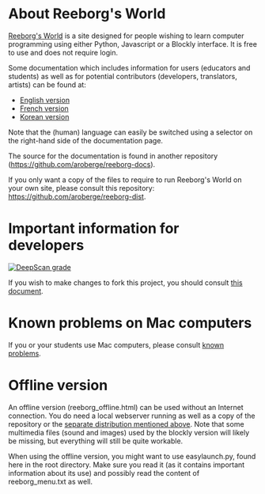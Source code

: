 About Reeborg's World
============================================

[Reeborg's World](http://reeborg.ca/reeborg.html) is a site designed for 
people wishing to learn computer programming using either Python, Javascript or a Blockly
interface.  It is free to use and does not require login. 

Some documentation which includes information for users (educators and students) 
as well as for potential contributors (developers, translators, artists) can be found at:

* [English version](http://reeborg.ca/docs/en/)
* [French version](http://reeborg.ca/docs/fr/)
* [Korean version](http://reeborg.ca/docs/ko/)

Note that the (human) language can easily be switched using a selector
on the right-hand side of the documentation page.  

The source for the documentation is found in another repository
(https://github.com/aroberge/reeborg-docs).

If you only want a copy of the files to require to run Reeborg's World on your 
own site, please consult this repository: https://github.com/aroberge/reeborg-dist.

Important information for developers
====================================

[![DeepScan grade](https://deepscan.io/api/teams/2513/projects/3632/branches/32005/badge/grade.svg)](https://deepscan.io/dashboard#view=project&tid=2513&pid=3632&bid=32005)

If you wish to make changes to fork this project, you should consult
[this document](https://github.com/aroberge/reeborg/blob/master/dev_tools/readme_for_devel.md). 

Known problems on Mac computers
================================

If you or your students use Mac computers, please consult
[known problems](https://github.com/aroberge/reeborg/blob/master/dev_tools/known_problems.md). 


Offline version
===============

An offline version (reeborg_offline.html) can be used without an Internet connection.
You do need a local webserver running 
as well as a copy of the repository or the 
[separate distribution mentioned above](https://github.com/aroberge/reeborg-dist).
Note that some multimedia files (sound and images) used by the blockly 
version will likely be missing, but everything will still be quite workable.

When using the offline version, you might want to use easylaunch.py,
found here in the root directory.  Make sure you read it (as it contains
important information about its use) and possibly read the content of 
reeborg_menu.txt as well.
